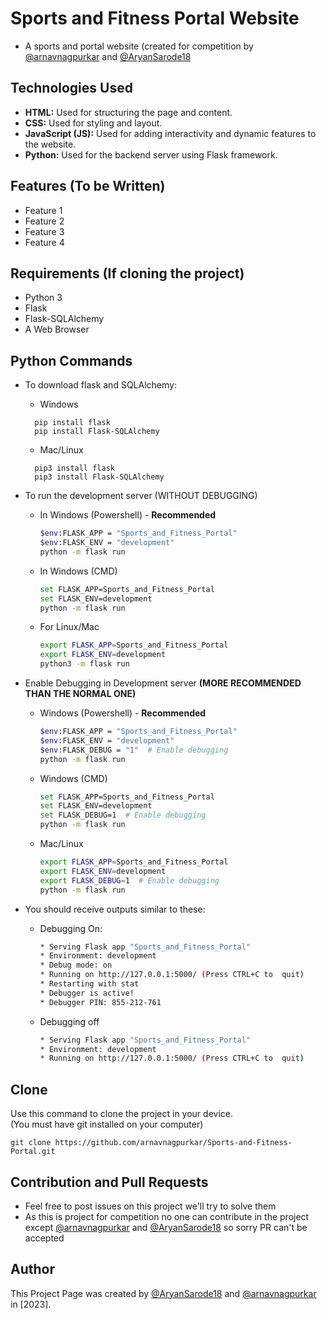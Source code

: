 # Sports and Fitness Portal Website

- A sports and portal website (created for competition by [@arnavnagpurkar](https://github.com/arnavnagpurkar/) and [@AryanSarode18](https://github.com/aryansarode18/)

## Technologies Used

- **HTML:** Used for structuring the page and content.
- **CSS:** Used for styling and layout.
- **JavaScript (JS):** Used for adding interactivity and dynamic features to the website.
- **Python:** Used for the backend server using Flask framework.

## Features (To be Written)

- Feature 1
- Feature 2
- Feature 3
- Feature 4

## Requirements (If cloning the project)

- Python 3
- Flask
- Flask-SQLAlchemy
- A Web Browser

## Python Commands

- To download flask and SQLAlchemy:<br>
  - Windows
  ```shell
    pip install flask
    pip install Flask-SQLAlchemy
  ```
  - Mac/Linux
  ```shell
    pip3 install flask
    pip3 install Flask-SQLAlchemy
  ```
- To run the development server (WITHOUT DEBUGGING)
  - In Windows (Powershell) - <b>Recommended</b>
      ```bash
      $env:FLASK_APP = "Sports_and_Fitness_Portal"
      $env:FLASK_ENV = "development"
      python -m flask run
      ```
  - In Windows (CMD)
      ```bash
      set FLASK_APP=Sports_and_Fitness_Portal
      set FLASK_ENV=development
      python -m flask run
      ```
  - For Linux/Mac
      ```bash
      export FLASK_APP=Sports_and_Fitness_Portal
      export FLASK_ENV=development
      python3 -m flask run
      ```

- Enable Debugging in Development server <b>(MORE RECOMMENDED THAN THE NORMAL ONE)</b><br>
  - Windows (Powershell) - <b>Recommended</b>
    ```bash
    $env:FLASK_APP = "Sports_and_Fitness_Portal"
    $env:FLASK_ENV = "development"
    $env:FLASK_DEBUG = "1"  # Enable debugging
    python -m flask run
    ```
  - Windows (CMD)
    ```bash
    set FLASK_APP=Sports_and_Fitness_Portal
    set FLASK_ENV=development
    set FLASK_DEBUG=1  # Enable debugging
    python -m flask run
    ```
  - Mac/Linux
    ```bash
    export FLASK_APP=Sports_and_Fitness_Portal
    export FLASK_ENV=development
    export FLASK_DEBUG=1  # Enable debugging
    python -m flask run
    ```

- You should receive outputs similar to these:
  - Debugging On:
    ```bash
    * Serving Flask app "Sports_and_Fitness_Portal"
    * Environment: development
    * Debug mode: on
    * Running on http://127.0.0.1:5000/ (Press CTRL+C to  quit)
    * Restarting with stat
    * Debugger is active!
    * Debugger PIN: 855-212-761
    ```
  - Debugging off
    ```bash
    * Serving Flask app "Sports_and_Fitness_Portal"
    * Environment: development
    * Running on http://127.0.0.1:5000/ (Press CTRL+C to  quit)
    ```
## Clone
Use this command to clone the project in your device.<br>
(You must have git installed on your computer)

```shell
git clone https://github.com/arnavnagpurkar/Sports-and-Fitness-Portal.git
```

## Contribution and Pull Requests 
- Feel free to post issues on this project we'll try to solve them
- As this is project for competition no one can contribute in the project except [@arnavnagpurkar](https://github.com/arnavnagpurkar/) and [@AryanSarode18](https://github.com/arnavnagpurkar/) so sorry PR can't be accepted 

## Author

This Project Page was created by [@AryanSarode18](https://github.com/aryansarode18/) and [@arnavnagpurkar](https://github.com/arnavnagpurkar/) in [2023].
